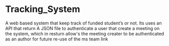 # Tracking_System
A web based system that keep track of funded student’s or not.
Its uses an API that return A JSON file to authenticate a user that create a meeting on the system,
which in resturn allow's the meeting creater to be authenticated as an author for future re-use of the ms team link
